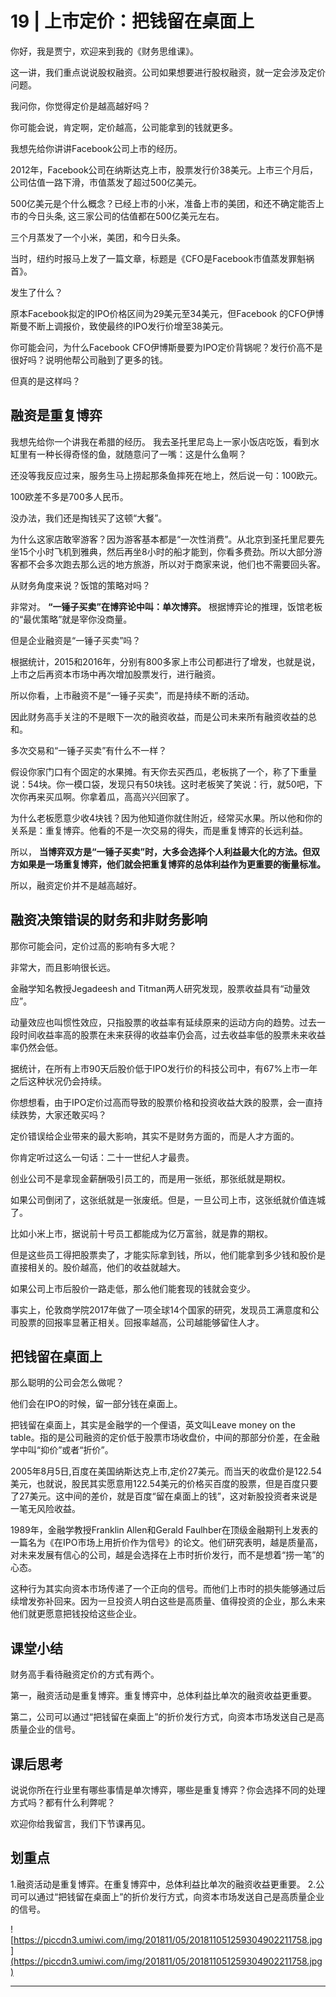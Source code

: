 # 19 | 上市定价：把钱留在桌面上

你好，我是贾宁，欢迎来到我的《财务思维课》。

这一讲，我们重点说说股权融资。公司如果想要进行股权融资，就一定会涉及定价问题。

我问你，你觉得定价是越高越好吗？

你可能会说，肯定啊，定价越高，公司能拿到的钱就更多。

我想先给你讲讲Facebook公司上市的经历。

2012年，Facebook公司在纳斯达克上市，股票发行价38美元。上市三个月后，公司估值一路下滑，市值蒸发了超过500亿美元。

500亿美元是个什么概念？已经上市的小米，准备上市的美团，和还不确定能否上市的今日头条, 这三家公司的估值都在500亿美元左右。

三个月蒸发了一个小米，美团，和今日头条。

当时，纽约时报马上发了一篇文章，标题是《CFO是Facebook市值蒸发罪魁祸首》。

发生了什么？

原本Facebook拟定的IPO价格区间为29美元至34美元，但Facebook 的CFO伊博斯曼不断上调报价，致使最终的IPO发行价增至38美元。

你可能会问，为什么Facebook CFO伊博斯曼要为IPO定价背锅呢？发行价高不是很好吗？说明他帮公司融到了更多的钱。

但真的是这样吗？

## 融资是重复博弈

我想先给你一个讲我在希腊的经历。 我去圣托里尼岛上一家小饭店吃饭，看到水缸里有一种长得奇怪的鱼，就随意问了一嘴：这是什么鱼啊？

还没等我反应过来，服务生马上捞起那条鱼摔死在地上，然后说一句：100欧元。

100欧差不多是700多人民币。

没办法，我们还是掏钱买了这顿“大餐”。

为什么这家店敢宰游客？因为游客基本都是“一次性消费”。从北京到圣托里尼要先坐15个小时飞机到雅典，然后再坐8小时的船才能到，你看多费劲。所以大部分游客都不会多次跑去那么远的地方旅游，所以对于商家来说，他们也不需要回头客。

从财务角度来说？饭馆的策略对吗？

非常对。 **“一锤子买卖”在博弈论中叫：单次博弈。** 根据博弈论的推理，饭馆老板的“最优策略”就是宰你没商量。

但是企业融资是“一锤子买卖”吗？

根据统计，2015和2016年，分别有800多家上市公司都进行了增发，也就是说，上市之后再资本市场中再次增加股票发行，进行融资。

所以你看，上市融资不是“一锤子买卖”，而是持续不断的活动。

因此财务高手关注的不是眼下一次的融资收益，而是公司未来所有融资收益的总和。

多次交易和“一锤子买卖”有什么不一样？

假设你家门口有个固定的水果摊。有天你去买西瓜，老板挑了一个，称了下重量说：54块。你一模口袋，发现只有50块钱。这时老板笑了笑说：行，就50吧，下次你再来买瓜啊。你拿着瓜，高高兴兴回家了。

为什么老板愿意少收4块钱？因为他知道你就住附近，经常买水果。所以他和你的关系是：重复博弈。他看的不是一次交易的得失，而是重复博弈的长远利益。

所以， **当博弈双方是“一锤子买卖”时，大多会选择个人利益最大化的方法。但双方如果是一场重复博弈，他们就会把重复博弈的总体利益作为更重要的衡量标准。**

所以，融资定价并不是越高越好。

## 融资决策错误的财务和非财务影响

那你可能会问，定价过高的影响有多大呢？

非常大，而且影响很长远。

金融学知名教授Jegadeesh and Titman两人研究发现，股票收益具有“动量效应”。

动量效应也叫惯性效应，只指股票的收益率有延续原来的运动方向的趋势。过去一段时间收益率高的股票在未来获得的收益率仍会高，过去收益率低的股票未来收益率仍然会低。

据统计，在所有上市90天后股价低于IPO发行价的科技公司中，有67%上市一年之后这种状况仍会持续。

你想想看，由于IPO定价过高而导致的股票价格和投资收益大跌的股票，会一直持续跌势，大家还敢买吗？

定价错误给企业带来的最大影响，其实不是财务方面的，而是人才方面的。

你肯定听过这么一句话：二十一世纪人才最贵。

创业公司不是拿现金薪酬吸引员工的，而是用一张纸，那张纸就是期权。

如果公司倒闭了，这张纸就是一张废纸。但是，一旦公司上市，这张纸就价值连城了。

比如小米上市，据说前十号员工都能成为亿万富翁，就是靠的期权。

但是这些员工得把股票卖了，才能实际拿到钱，所以，他们能拿到多少钱和股价是直接相关的。股价越高，他们的收益就越大。

如果公司上市后股价一路走低，那么他们能套现的钱就会变少。

事实上，伦敦商学院2017年做了一项全球14个国家的研究，发现员工满意度和公司股票的回报率显著正相关。回报率越高，公司越能够留住人才。

## 把钱留在桌面上

那么聪明的公司会怎么做呢？

他们会在IPO的时候，留一部分钱在桌面上。

把钱留在桌面上，其实是金融学的一个俚语，英文叫Leave money on the table。指的是公司融资的定价低于股票市场收盘价，中间的那部分价差，在金融学中叫“抑价”或者“折价”。

2005年8月5日,百度在美国纳斯达克上市,定价27美元。而当天的收盘价是122.54美元，也就说，股民其实愿意用122.54美元的价格买百度的股票，但是百度只要了27美元。这中间的差价，就是百度“留在桌面上的钱”，这对新股投资者来说是一笔无风险收益。

1989年，金融学教授Franklin Allen和Gerald Faulhber在顶级金融期刊上发表的一篇名为《在IPO市场上用折价作为信号》的论文。他们研究表明，越是质量高，对未来发展有信心的公司，越是会选择在上市时折价发行，而不是想着“捞一笔”的心态。

这种行为其实向资本市场传递了一个正向的信号。而他们上市时的损失能够通过后续增发弥补回来。因为一旦投资人明白这些是高质量、值得投资的企业，那么未来他们就更愿意把钱投给这些企业。

## 课堂小结

财务高手看待融资定价的方式有两个。

第一，融资活动是重复博弈。重复博弈中，总体利益比单次的融资收益更重要。

第二，公司可以通过“把钱留在桌面上”的折价发行方式，向资本市场发送自己是高质量企业的信号。

## 课后思考

说说你所在行业里有哪些事情是单次博弈，哪些是重复博弈？你会选择不同的处理方式吗？都有什么利弊呢？

欢迎你给我留言，我们下节课再见。

## 划重点

1.融资活动是重复博弈。在重复博弈中，总体利益比单次的融资收益更重要。
2.公司可以通过“把钱留在桌面上”的折价发行方式，向资本市场发送自己是高质量企业的信号。
 

![https://piccdn3.umiwi.com/img/201811/05/201811051259304902211758.jpg](https://piccdn3.umiwi.com/img/201811/05/201811051259304902211758.jpg)

---
